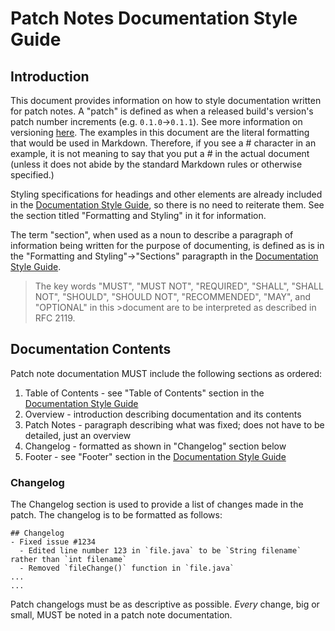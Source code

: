 # Patch Notes Documentation Style Guide

## Introduction
This document provides information on how to style documentation written for patch notes. A "patch" is defined as when a released build's version's patch number increments (e.g. `0.1.0`->`0.1.1`). See more information on versioning [here](https://github.com/mojombo/semver/blob/master/semver.md). The examples in this document are the literal formatting that would be used in Markdown. Therefore, if you see a # character in an example, it is not meaning to say that you put a # in the actual document (unless it does not abide by the standard Markdown rules or otherwise specified.)  

Styling specifications for headings and other elements are already included in the [Documentation Style Guide](https://github.com/Sergix/JTerm/blob/master/docs/DocStyleGuide.md), so there is no need to reiterate them. See the section titled "Formatting and Styling" in it for information.

The term "section", when used as a noun to describe a paragraph of information being written for the purpose of documenting, is defined as is in the "Formatting and Styling"->"Sections" paragrapth in the [Documentation Style Guide](https://github.com/Sergix/JTerm/blob/master/docs/DocStyleGuide.md).

> The key words "MUST", "MUST NOT", "REQUIRED", "SHALL", "SHALL NOT", "SHOULD", "SHOULD NOT", "RECOMMENDED", "MAY", and "OPTIONAL" in this  >document are to be interpreted as described in RFC 2119.  

## Documentation Contents
Patch note documentation MUST include the following sections as ordered:  
1. Table of Contents - see "Table of Contents" section in the [Documentation Style Guide](https://github.com/Sergix/JTerm/blob/master/docs/DocStyleGuide.md)
2. Overview - introduction describing documentation and its contents
3. Patch Notes - paragraph describing what was fixed; does not have to be detailed, just an overview
4. Changelog - formatted as shown in "Changelog" section below
5. Footer - see "Footer" section in the [Documentation Style Guide](https://github.com/Sergix/JTerm/blob/master/docs/DocStyleGuide.md)

### Changelog
The Changelog section is used to provide a list of changes made in the patch. The changelog is to be formatted as follows:
```
## Changelog
- Fixed issue #1234
  - Edited line number 123 in `file.java` to be `String filename` rather than `int filename`
  - Removed `fileChange()` function in `file.java`
...
...
```
Patch changelogs must be as descriptive as possible. _Every_ change, big or small, MUST be noted in a patch note documentation.
